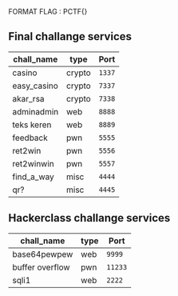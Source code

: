 FORMAT FLAG : PCTF{}

## Final challange services

|chall_name |type   |Port   |
|--         |--     |--     |
|casino     |crypto |`1337` |
|easy_casino|crypto |`7337` |
|akar_rsa   |crypto |`7338` |
|adminadmin |web    |`8888` |
|teks keren |web    |`8889` |
|feedback   |pwn    |`5555` |
|ret2win    |pwn    |`5556` |
|ret2winwin |pwn    |`5557` |
|find_a_way |misc   |`4444` |
|qr?        |misc   |`4445` |


## Hackerclass challange services

|chall_name          |type   |Port   |
|--                  |--     |--     |
|base64pewpew        |web    |`9999` |
|buffer overflow     |pwn    |`11233`|
|sqli1               |web    |`2222` |

